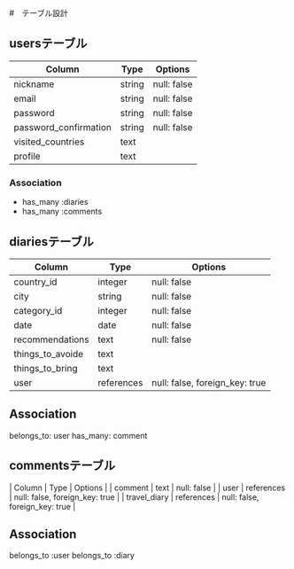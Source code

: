 #　テーブル設計

## usersテーブル

| Column                 | Type       | Options     |
| ------------           | ---------- | ----------- |
| nickname               | string     | null: false |
| email                  | string     | null: false |
| password               | string     | null: false |
| password_confirmation  | string     | null: false |
| visited_countries      | text       |             |
| profile                | text       |             |

### Association
- has_many :diaries
- has_many :comments

## diariesテーブル

| Column                 | Type       | Options     |
| ------------           | ---------- | ----------- |
| country_id             | integer    | null: false |
| city                   | string     | null: false |
| category_id            | integer    | null: false |
| date                   | date       | null: false |
| recommendations        | text       | null: false |
| things_to_avoide       | text       |             |
| things_to_bring        | text       |             |
| user                   | references | null: false, foreign_key: true |

## Association
belongs_to: user
has_many: comment

## commentsテーブル

| Column                 | Type       | Options     |
| comment                | text       | null: false |
| user                   | references | null: false, foreign_key: true |
| travel_diary           | references | null: false, foreign_key: true |

## Association

belongs_to :user
belongs_to :diary
